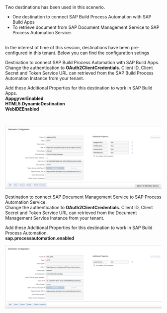 Two destinations has been used in this scenerio.<br>
- One destination to connect SAP Build Process Automation with SAP Build Apps 
- To retrieve document from SAP Document Management Service to SAP Process Automation Service.
<BR><BR>

In the interest of time of this session, destinations have been pre-configured in this tenant. Below you can find the configuration setings <br>


Destination to connect SAP Build Process Automation with SAP Build Apps. <br>
Change the authentication to <b>OAuth2ClientCredentials</b>. Client ID, Client Secret and Token Service URL can retrieved from the SAP Build Process Automation Instance from your tenant.

Add these Additional Properties for this destination to work in SAP Build Apps.<br>
<b>AppgyverEnabled</b><br>
<b>HTML5.DynamicDestination</b><br>
<b>WebIDEEnabled</b>

<br>


![](images/Screenshot%202022-10-28%20at%2013.23.50.png)



Destination to connect SAP Document Management Service to SAP Process Automation Service.<br>
Change the authentication to <b>OAuth2ClientCredentials</b>. Client ID, Client Secret and Token Service URL can retrieved from the Document Management Service Instance from your tenant.

Add these Additional Properties for this destination to work in SAP Build Process Automation.<br>
<b>sap.processautomation.enabled<b>
<br>

![](images/Screenshot%202022-10-28%20at%2013.24.47.png)

